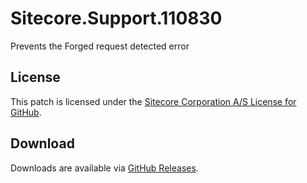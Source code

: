 # Sitecore.Support.110830
Prevents the Forged request detected error

## License  
This patch is licensed under the [Sitecore Corporation A/S License for GitHub](https://github.com/sitecoresupport/Sitecore.Support.110830/blob/master/LICENSE).  

## Download  
Downloads are available via [GitHub Releases](https://github.com/sitecoresupport/Sitecore.Support.110830/releases).  
